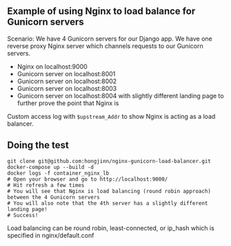 ## Example of using Nginx to load balance for Gunicorn servers

Scenario: We have 4 Gunicorn servers for our Django app. We have one reverse proxy Nginx server which channels requests to our Gunicorn servers.
* Nginx on localhost:9000
* Gunicorn server on localhost:8001
* Gunicorn server on localhost:8002
* Gunicorn server on localhost:8003
* Gunicorn server on localhost:8004 with slightly different landing page to further prove the point that Nginx is 

Custom access log with ```$upstream_Addr``` to show Nginx is acting as a load balancer.

## Doing the test

```
git clone git@github.com:hongjinn/nginx-gunicorn-load-balancer.git
docker-compose up --build -d
docker logs -f container_nginx_lb
# Open your browser and go to http://localhost:9000/
# Hit refresh a few times
# You will see that Nginx is load balancing (round robin approach) between the 4 Gunicorn servers
# You will also note that the 4th server has a slightly different landing page!
# Success!
```

Load balancing can be round robin, least-connected, or ip_hash which is specified in nginx/default.conf
